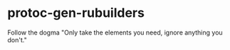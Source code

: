 # protoc-gen-rubuilders
Follow the dogma "Only take the elements you need, ignore anything you don't."
